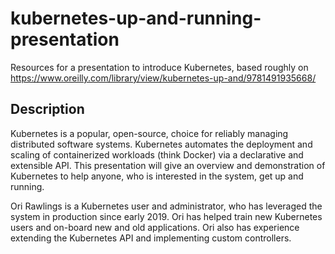 # kubernetes-up-and-running-presentation
Resources for a presentation to introduce Kubernetes, based roughly on https://www.oreilly.com/library/view/kubernetes-up-and/9781491935668/

## Description

Kubernetes is a popular, open-source, choice for reliably managing distributed software systems. Kubernetes automates the deployment and scaling of containerized workloads (think Docker) via a declarative and extensible API. This presentation will give an overview and demonstration of Kubernetes to help anyone, who is interested in the system, get up and running.

Ori Rawlings is a Kubernetes user and administrator, who has leveraged the system in production since early 2019. Ori has helped train new Kubernetes users and on-board new and old applications. Ori also has experience extending the Kubernetes API and implementing custom controllers.
